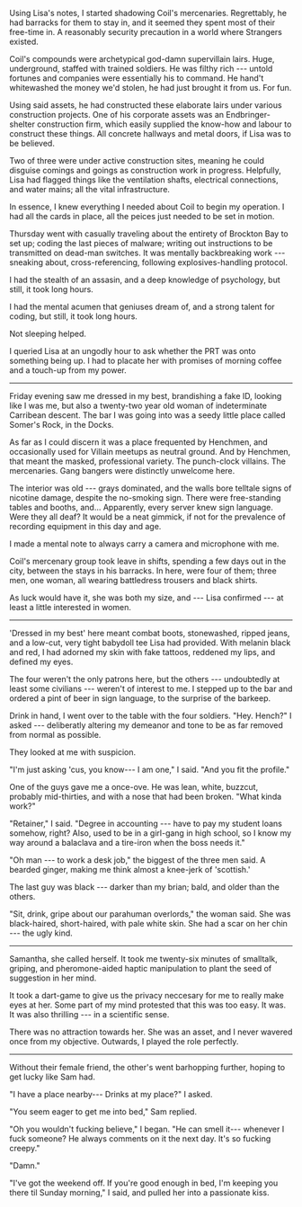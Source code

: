 Using Lisa's notes, I started shadowing Coil's mercenaries. Regrettably, he had barracks for
them to stay in, and it seemed they spent most of their free-time in. A reasonably security precaution
in a world where Strangers existed.

Coil's compounds were archetypical god-damn supervillain lairs. Huge, underground, staffed with
trained soldiers. He was filthy rich --- untold fortunes and companies were essentially his to command.
He hand't whitewashed the money we'd stolen, he had just brought it from us. For fun.

Using said assets, he had constructed these elaborate lairs under various construction projects. One
of his corporate assets was an Endbringer-shelter construction firm, which easily supplied the know-how
and labour to construct these things. All concrete hallways and metal doors, if Lisa was to be believed.

Two of three were under active construction sites, meaning he could disguise comings and goings as construction
work in progress. Helpfully, Lisa had flagged things like the ventilation shafts, electrical connections,
and water mains; all the vital infrastructure.

In essence, I knew everything I needed about Coil to begin my operation. I had all the cards in place,
all the peices just needed to be set in motion.

Thursday went with casually traveling about the entirety of Brockton Bay to set up; coding the last
pieces of malware; writing out instructions to be transmitted on dead-man switches. It was mentally
backbreaking work --- sneaking about, cross-referencing, following explosives-handling protocol.

I had the stealth of an assasin, and a deep knowledge of psychology, but still, it took long hours.

I had the mental acumen that geniuses dream of, and a strong talent for coding, but still, it took long hours.

Not sleeping helped.

I queried Lisa at an ungodly hour to ask whether the PRT was onto something being up. I had to placate her
with promises of morning coffee and a touch-up from my power.

----

Friday evening saw me dressed in my best, brandishing a fake ID, looking like I was me, but also
a twenty-two year old woman of indeterminate Carribean descent. The bar I was going into was a seedy little
place called Somer's Rock, in the Docks.

As far as I could discern it was a place frequented by Henchmen, and occasionally used for Villain meetups
as neutral ground. And by Henchmen, that meant the masked, professional variety. The punch-clock villains.
The mercenaries. Gang bangers were distinctly unwelcome here.

The interior was old --- grays dominated, and the walls bore telltale signs of nicotine damage, despite the
no-smoking sign. There were free-standing tables and booths, and... Apparently, every server knew sign language.
Were they all deaf? It would be a neat gimmick, if not for the prevalence of recording equipment in
this day and age.

I made a mental note to always carry a camera and microphone with me.

Coil's mercenary group took leave in shifts, spending a few days out in the city, between the stays in his
barracks. In here, were four of them; three men, one woman, all wearing battledress trousers and black shirts.

As luck would have it, she was both my size, and --- Lisa confirmed --- at least a little interested in women.

----

'Dressed in my best' here meant combat boots, stonewashed, ripped jeans, and a low-cut, very tight
babydoll tee Lisa had provided. With melanin black and red, I had adorned my skin with fake tattoos,
reddened my lips, and defined my eyes.

The four weren't the only patrons here, but the others --- undoubtedly at least some civilians ---
weren't of interest to me. I stepped up to the bar and ordered a pint of beer in sign language,
to the surprise of the barkeep.

Drink in hand, I went over to the table with the four soldiers. "Hey. Hench?" I asked --- deliberatly
altering my demeanor and tone to be as far removed from normal as possible.

They looked at me with suspicion.

"I'm just asking 'cus, you know--- I am one," I said. "And you fit the profile."

One of the guys gave me a once-ove. He was lean, white, buzzcut, probably mid-thirties, and
with a nose that had been broken. "What kinda work?"

"Retainer," I said. "Degree in accounting --- have to pay my student loans somehow, right?
Also, used to be in a girl-gang in high school, so I know my way around a balaclava and a tire-iron
when the boss needs it."

"Oh man --- to work a desk job," the biggest of the three men said. A bearded ginger, making me
think almost a knee-jerk of 'scottish.'

The last guy was black --- darker than my brian; bald, and older than the others.

"Sit, drink, gripe about our parahuman overlords," the woman said. She was black-haired, short-haired,
with pale white skin. She had a scar on her chin --- the ugly kind.

----

Samantha, she called herself. It took me twenty-six minutes of smalltalk, griping,
and pheromone-aided haptic manipulation to plant the seed of suggestion in her mind.

It took a dart-game to give us the privacy neccesary for me to really make eyes at her.
Some part of my mind protested that this was too easy. It was. It was also thrilling --- in
a scientific sense.

There was no attraction towards her. She was an asset, and I never wavered once from my
objective. Outwards, I played the role perfectly.

----

Without their female friend, the other's went barhopping further, hoping to get lucky
like Sam had.

"I have a place nearby--- Drinks at my place?" I asked.

"You seem eager to get me into bed," Sam replied.

"Oh you wouldn't fucking believe," I began. "He can smell it--- whenever I fuck someone? He always
comments on it the next day. It's so fucking creepy."

"Damn."

"I've got the weekend off. If you're good enough in bed, I'm keeping you there til Sunday morning,"
I said, and pulled her into a passionate kiss.
